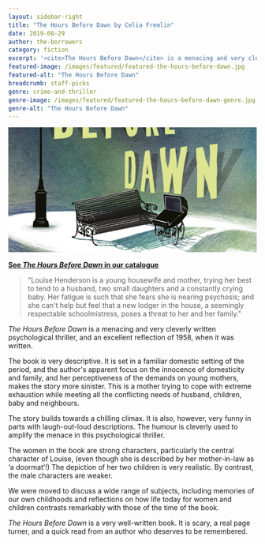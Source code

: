 ```yaml
---
layout: sidebar-right
title: "The Hours Before Dawn by Celia Fremlin"
date: 2019-08-29
author: the-borrowers
category: fiction
excerpt: '<cite>The Hours Before Dawn</cite> is a menacing and very cleverly written psychological thriller.'
featured-image: /images/featured/featured-the-hours-before-dawn.jpg
featured-alt: "The Hours Before Dawn"
breadcrumb: staff-picks
genre: crime-and-thriller
genre-image: /images/featured/featured-the-hours-before-dawn-genre.jpg
genre-alt: "The Hours Before Dawn"
---
```


![The Hours Before Dawn](/images/featured/featured-the-hours-before-dawn.jpg)

**[See <cite>The Hours Before Dawn</cite> in our catalogue](https://suffolk.spydus.co.uk/cgi-bin/spydus.exe/ENQ/OPAC/BIBENQ?BRN=2169238)**

> "Louise Henderson is a young housewife and mother, trying her best to tend to a husband, two small daughters and a constantly crying baby. Her fatigue is such that she fears she is nearing psychosis; and she can't help but feel that a new lodger in the house, a seemingly respectable schoolmistress, poses a threat to her and her family."

<cite>The Hours Before Dawn</cite> is a menacing and very cleverly written psychological thriller, and an excellent reflection of 1958, when it was written.

The book is very descriptive. It is set in a familiar domestic setting of the period, and the author's apparent focus on the innocence of domesticity and family, and her perceptiveness of the demands on young mothers, makes the story more sinister. This is a mother trying to cope with extreme exhaustion while meeting all the conflicting needs of husband, children, baby and neighbours.

The story builds towards a chilling climax. It is also, however, very funny in parts with laugh-out-loud descriptions. The humour is cleverly used to amplify the menace in this psychological thriller.

The women in the book are strong characters, particularly the central character of Louise, (even though she is described by her mother-in-law as ‘a doormat’!) The depiction of her two children is very realistic. By contrast, the male characters are weaker.

We were moved to discuss a wide range of subjects, including memories of our own childhoods and reflections on how life today for women and children contrasts remarkably with those of the time of the book.

<cite>The Hours Before Dawn</cite> is a very well-written book. It is scary, a real page turner, and a quick read from an author who deserves to be remembered.
